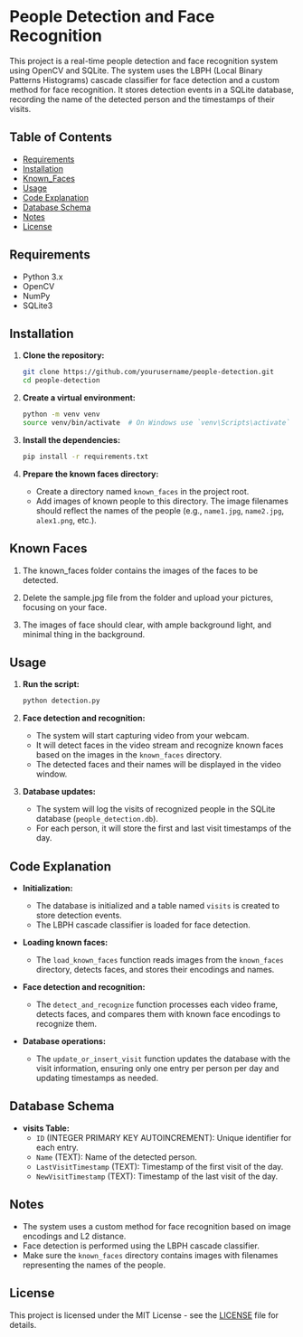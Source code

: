 # People Detection and Face Recognition

This project is a real-time people detection and face recognition system using OpenCV and SQLite. The system uses the LBPH (Local Binary Patterns Histograms) cascade classifier for face detection and a custom method for face recognition. It stores detection events in a SQLite database, recording the name of the detected person and the timestamps of their visits.

## Table of Contents
- [Requirements](#requirements)
- [Installation](#installation)
- [Known_Faces](#known_faces)
- [Usage](#usage)
- [Code Explanation](#code-explanation)
- [Database Schema](#database-schema)
- [Notes](#notes)
- [License](#license)

## Requirements

- Python 3.x
- OpenCV
- NumPy
- SQLite3

## Installation

1. **Clone the repository:**
    ```sh
    git clone https://github.com/yourusername/people-detection.git
    cd people-detection
    ```

2. **Create a virtual environment:**
    ```sh
    python -m venv venv
    source venv/bin/activate  # On Windows use `venv\Scripts\activate`
    ```

3. **Install the dependencies:**
    ```sh
    pip install -r requirements.txt
    ```

4. **Prepare the known faces directory:**
    - Create a directory named `known_faces` in the project root.
    - Add images of known people to this directory. The image filenames should reflect the names of the people (e.g., `name1.jpg`, `name2.jpg`, `alex1.png`, etc.).
  

## Known Faces

1. The known_faces folder contains the images of the faces to be detected.
   
2. Delete the sample.jpg file from the folder and upload your pictures, focusing on your face.
   
4. The images of face should clear, with ample background light, and minimal thing in the background.


## Usage

1. **Run the script:**
    ```sh
    python detection.py
    ```

2. **Face detection and recognition:**
    - The system will start capturing video from your webcam.
    - It will detect faces in the video stream and recognize known faces based on the images in the `known_faces` directory.
    - The detected faces and their names will be displayed in the video window.

3. **Database updates:**
    - The system will log the visits of recognized people in the SQLite database (`people_detection.db`).
    - For each person, it will store the first and last visit timestamps of the day.

## Code Explanation

- **Initialization:**
    - The database is initialized and a table named `visits` is created to store detection events.
    - The LBPH cascade classifier is loaded for face detection.

- **Loading known faces:**
    - The `load_known_faces` function reads images from the `known_faces` directory, detects faces, and stores their encodings and names.

- **Face detection and recognition:**
    - The `detect_and_recognize` function processes each video frame, detects faces, and compares them with known face encodings to recognize them.

- **Database operations:**
    - The `update_or_insert_visit` function updates the database with the visit information, ensuring only one entry per person per day and updating timestamps as needed.

## Database Schema

- **visits Table:**
    - `ID` (INTEGER PRIMARY KEY AUTOINCREMENT): Unique identifier for each entry.
    - `Name` (TEXT): Name of the detected person.
    - `LastVisitTimestamp` (TEXT): Timestamp of the first visit of the day.
    - `NewVisitTimestamp` (TEXT): Timestamp of the last visit of the day.

## Notes

- The system uses a custom method for face recognition based on image encodings and L2 distance.
- Face detection is performed using the LBPH cascade classifier.
- Make sure the `known_faces` directory contains images with filenames representing the names of the people.

## License

This project is licensed under the MIT License - see the [LICENSE](LICENSE) file for details.
